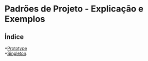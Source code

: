 # Padrões de Projeto - Explicação e Exemplos

## Índice
*[Prototype](https://github.com/caioluscas/Padr-es-de-Projeto/tree/master/Prototype)  
*[Singleton](https://github.com/caioluscas/Padr-es-de-Projeto/tree/master/Singleton/Singleton).
